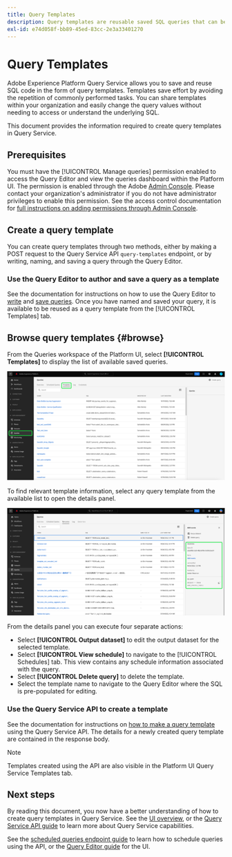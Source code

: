 ```yaml
---
title: Query Templates
description: Query templates are reusable saved SQL queries that can be reused by other users to save time and effort. They can be created using the Query Editor or the Query Service API and are available for use on all Experience Platform datasets.
exl-id: e74d058f-bb89-45ed-83cc-2e3a33401270
---
```

# Query Templates

Adobe Experience Platform Query Service allows you to save and reuse SQL code in the form of query templates. Templates save effort by avoiding the repetition of commonly performed tasks. You can share templates within your organization and easily change the query values without needing to access or understand the underlying SQL.

This document provides the information required to create query templates in Query Service.

## Prerequisites

You must have the [!UICONTROL Manage queries] permission enabled to access the Query Editor and view the queries dashboard within the Platform UI. The permission is enabled through the Adobe [Admin Console](https://adminconsole.adobe.com/). Please contact your organization's administrator if you do not have administrator privileges to enable this permission. See the access control documentation for [full instructions on adding permissions through Admin Console](../../access-control/home.md).

## Create a query template

You can create query templates through two methods, either by making a POST request to the Query Service API `query-templates` endpoint, or by writing, naming, and saving a query through the Query Editor.

### Use the Query Editor to author and save a query as a template

See the documentation for instructions on how to use the Query Editor to [write](./user-guide.md#query-authoring) and [save queries](./user-guide.md#saving-queries). Once you have named and saved your query, it is available to be reused as a query template from the [!UICONTROL Templates] tab.

## Browse query templates {#browse}

From the Queries workspace of the Platform UI, select **[!UICONTROL Templates]** to display the list of available saved queries.

![The queries workspace with the Templates tab highlighted.](../images/ui/query-templates/query-templates.png)

To find relevant template information, select any query template from the available list to open the details panel.

![The details panel in the queries workspace with the query ID highlighted.](../images/ui/query-templates/details-panel.png)

From the details panel you can execute four separate actions:

* Select **[!UICONTROL Output dataset]** to edit the output dataset for the selected template.
* Select **[!UICONTROL View schedule]** to navigate to the [!UICONTROL Schedules] tab. This view contains any schedule information associated with the query.
* Select **[!UICONTROL Delete query]** to delete the template.
* Select the template name to navigate to the Query Editor where the SQL is pre-populated for editing. 

### Use the Query Service API to create a template

See the documentation for instructions on [how to make a query template](../api/query-templates.md#create-a-query-template) using the Query Service API. The details for a newly created query template are contained in the response body.

>[!NOTE]
>
>Templates created using the API are also visible in the Platform UI Query Service Templates tab.

## Next steps

By reading this document, you now have a better understanding of how to create query templates in Query Service. See the [UI overview](./overview.md), or the [Query Service API guide](../api/getting-started.md) to learn more about Query Service capabilities. 

See the [scheduled queries endpoint guide](../api/scheduled-queries.md) to learn how to schedule queries using the API, or the [Query Editor guide](./user-guide.md#scheduled-queries) for the UI.

